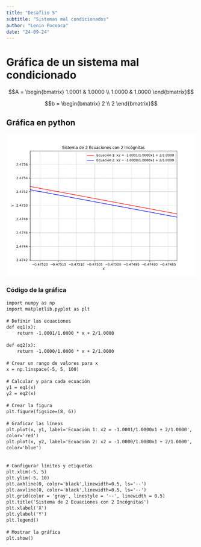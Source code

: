 ```yaml
---
title: "Desafiio 5"
subtitle: "Sistemas mal condicionados"
author: "Lenin Pocoaca"
date: "24-09-24"
---
```


# Gráfica de un sistema mal condicionado

$$A = \begin{bmatrix}
1.0001 & 1.0000 \\
1.0000 & 1.0000
\end{bmatrix}$$

$$b = \begin{bmatrix}
2 \\
2
\end{bmatrix}$$

## Gráfica en python

![Gráfica python](img1.png)

### Código de la gráfica
```{python}
import numpy as np
import matplotlib.pyplot as plt

# Definir las ecuaciones
def eq1(x):
    return -1.0001/1.0000 * x + 2/1.0000  

def eq2(x):
    return -1.0000/1.0000 * x + 2/1.0000  

# Crear un rango de valores para x
x = np.linspace(-5, 5, 100)

# Calcular y para cada ecuación
y1 = eq1(x)
y2 = eq2(x)

# Crear la figura
plt.figure(figsize=(8, 6))

# Graficar las líneas
plt.plot(x, y1, label='Ecuación 1: x2 = -1.0001/1.0000x1 + 2/1.0000', color='red')
plt.plot(x, y2, label='Ecuación 2: x2 = -1.0000/1.0000x1 + 2/1.0000', color='blue')


# Configurar límites y etiquetas
plt.xlim(-5, 5)
plt.ylim(-5, 10)
plt.axhline(0, color='black',linewidth=0.5, ls='--')
plt.axvline(0, color='black',linewidth=0.5, ls='--')
plt.grid(color = 'gray', linestyle = '--', linewidth = 0.5)
plt.title('Sistema de 2 Ecuaciones con 2 Incógnitas')
plt.xlabel('X')
plt.ylabel('Y')
plt.legend()

# Mostrar la gráfica
plt.show()
```